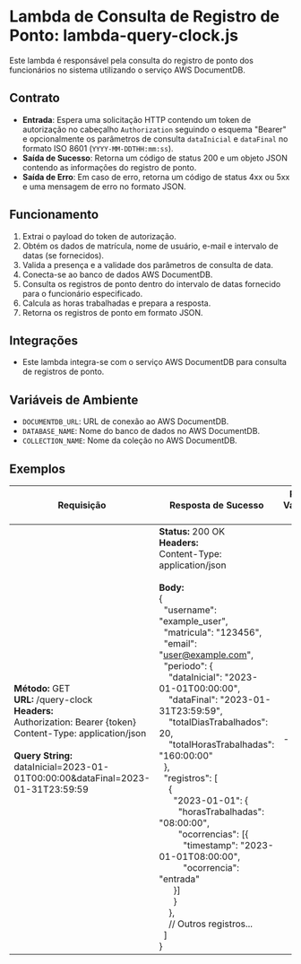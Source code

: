 # Lambda de Consulta de Registro de Ponto: lambda-query-clock.js

Este lambda é responsável pela consulta do registro de ponto dos funcionários no sistema utilizando o serviço AWS DocumentDB.

## Contrato
- **Entrada**: Espera uma solicitação HTTP contendo um token de autorização no cabeçalho `Authorization` seguindo o esquema "Bearer" e opcionalmente os parâmetros de consulta `dataInicial` e `dataFinal` no formato ISO 8601 (`YYYY-MM-DDTHH:mm:ss`).
- **Saída de Sucesso**: Retorna um código de status 200 e um objeto JSON contendo as informações do registro de ponto.
- **Saída de Erro**: Em caso de erro, retorna um código de status 4xx ou 5xx e uma mensagem de erro no formato JSON.

## Funcionamento
1. Extrai o payload do token de autorização.
2. Obtém os dados de matrícula, nome de usuário, e-mail e intervalo de datas (se fornecidos).
3. Valida a presença e a validade dos parâmetros de consulta de data.
4. Conecta-se ao banco de dados AWS DocumentDB.
5. Consulta os registros de ponto dentro do intervalo de datas fornecido para o funcionário especificado.
6. Calcula as horas trabalhadas e prepara a resposta.
7. Retorna os registros de ponto em formato JSON.

## Integrações
- Este lambda integra-se com o serviço AWS DocumentDB para consulta de registros de ponto.

## Variáveis de Ambiente
- `DOCUMENTDB_URL`: URL de conexão ao AWS DocumentDB.
- `DATABASE_NAME`: Nome do banco de dados no AWS DocumentDB.
- `COLLECTION_NAME`: Nome da coleção no AWS DocumentDB.

## Exemplos

|**Requisição**|**Resposta de Sucesso**| **Reposta Validações (400)**| **Reposta Erros (500)**|
|--------------|------------------------|---------------------|---------------------|
|**Método:** GET<br>**URL:** /query-clock<br>**Headers:**<br>Authorization: Bearer {token}<br>Content-Type: application/json<br><br>**Query String:**<br>dataInicial=2023-01-01T00:00:00&dataFinal=2023-01-31T23:59:59| **Status:** 200 OK<br>**Headers:**<br>Content-Type: application/json<br><br>**Body:**<br>{<br>&nbsp;&nbsp;"username": "example_user",<br>&nbsp;&nbsp;"matricula": "123456",<br>&nbsp;&nbsp;"email": "user@example.com",<br>&nbsp;&nbsp;"periodo": {<br>&nbsp;&nbsp;&nbsp;&nbsp;"dataInicial": "2023-01-01T00:00:00",<br>&nbsp;&nbsp;&nbsp;&nbsp;"dataFinal": "2023-01-31T23:59:59",<br>&nbsp;&nbsp;&nbsp;&nbsp;"totalDiasTrabalhados": 20,<br>&nbsp;&nbsp;&nbsp;&nbsp;"totalHorasTrabalhadas": "160:00:00"<br>&nbsp;&nbsp;},<br>&nbsp;&nbsp;"registros": [<br>&nbsp;&nbsp;&nbsp;&nbsp;{<br>&nbsp;&nbsp;&nbsp;&nbsp;&nbsp;&nbsp;"2023-01-01": {<br>&nbsp;&nbsp;&nbsp;&nbsp;&nbsp;&nbsp;&nbsp;&nbsp;"horasTrabalhadas": "08:00:00",<br>&nbsp;&nbsp;&nbsp;&nbsp;&nbsp;&nbsp;&nbsp;&nbsp;"ocorrencias": [{<br>&nbsp;&nbsp;&nbsp;&nbsp;&nbsp;&nbsp;&nbsp;&nbsp;&nbsp;&nbsp;"timestamp": "2023-01-01T08:00:00",<br>&nbsp;&nbsp;&nbsp;&nbsp;&nbsp;&nbsp;&nbsp;&nbsp;&nbsp;&nbsp;"ocorrencia": "entrada"<br>&nbsp;&nbsp;&nbsp;&nbsp;&nbsp;&nbsp;}]<br>&nbsp;&nbsp;&nbsp;&nbsp;&nbsp;&nbsp;}<br>&nbsp;&nbsp;&nbsp;&nbsp;},<br>&nbsp;&nbsp;&nbsp;&nbsp;// Outros registros...<br>&nbsp;&nbsp;]<br>}| -| **Status:** 500 Internal Server Error<br>**Headers:**<br>Content-Type: application/json<br><br>**Body:**<br>{<br>&nbsp;&nbsp;"message": "Erro ao visualizar registros de ponto."<br>}|